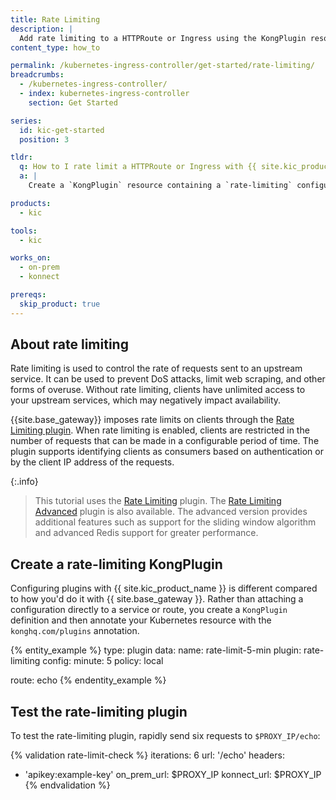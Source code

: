 ```yaml
---
title: Rate Limiting
description: |
  Add rate limiting to a HTTPRoute or Ingress using the KongPlugin resource
content_type: how_to

permalink: /kubernetes-ingress-controller/get-started/rate-limiting/
breadcrumbs:
  - /kubernetes-ingress-controller/
  - index: kubernetes-ingress-controller
    section: Get Started

series:
  id: kic-get-started
  position: 3

tldr:
  q: How to I rate limit a HTTPRoute or Ingress with {{ site.kic_product_name }}?
  a: |
    Create a `KongPlugin` resource containing a `rate-limiting` configuration. Set `config.minute` to the number of requests allowed per minute.

products:
  - kic

tools:
  - kic

works_on:
  - on-prem
  - konnect

prereqs:
  skip_product: true
---
```


## About rate limiting

Rate limiting is used to control the rate of requests sent to an upstream service. It can be used to prevent DoS attacks, limit web scraping, and other forms of overuse. Without rate limiting, clients have unlimited access to your upstream services, which may negatively impact availability.

{{site.base_gateway}} imposes rate limits on clients through the [Rate Limiting plugin](/plugins/rate-limiting/). When rate limiting is enabled, clients are restricted in the number of requests that can be made in a configurable period of time. The plugin supports identifying clients as consumers based on authentication or by the client IP address of the requests.

{:.info}
> This tutorial uses the [Rate Limiting](/plugins/rate-limiting/) plugin. The [Rate Limiting Advanced](/plugins/rate-limiting-advanced/) plugin is also available. The advanced version provides additional features such as support for the sliding window algorithm and advanced Redis support for greater performance.

## Create a rate-limiting KongPlugin

Configuring plugins with {{ site.kic_product_name }} is different compared to how you'd do it with {{ site.base_gateway }}. Rather than attaching a configuration directly to a service or route, you create a `KongPlugin` definition and then annotate your Kubernetes resource with the `konghq.com/plugins` annotation.

{% entity_example %}
type: plugin
data:
  name: rate-limit-5-min
  plugin: rate-limiting
  config:
    minute: 5
    policy: local
  
  route: echo
{% endentity_example %}

## Test the rate-limiting plugin

To test the rate-limiting plugin, rapidly send six requests to `$PROXY_IP/echo`:

{% validation rate-limit-check %}
iterations: 6
url: '/echo'
headers:
  - 'apikey:example-key'
on_prem_url: $PROXY_IP
konnect_url: $PROXY_IP
{% endvalidation %}